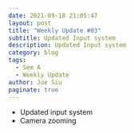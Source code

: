 ```yaml
---
date: 2021-09-18 21:05:47
layout: post
title: "Weekly Update #03"
subtitle: Updated Input system
description: Updated Input system
category: blog
tags:
  - Sem A
  - Weekly Update
author: Joe Siu
paginate: true
---
```

* Updated input system
* Camera zooming